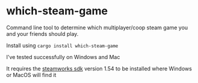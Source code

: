 # which-steam-game
Command line tool to determine which multiplayer/coop steam game you and your friends should play.

Install using `cargo install which-steam-game`

I've tested successfully on Windows and Mac

It requires the [steamworks sdk](https://partner.steamgames.com/downloads/steamworks_sdk.zip) version 1.54 to be installed where Windows or MacOS will find it
